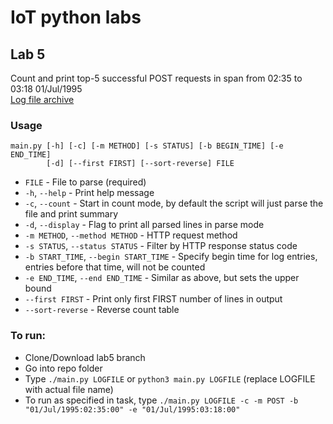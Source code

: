 # IoT python labs

## Lab 5
Count and print top-5 successful POST requests in span from 02:35 to 03:18 01/Jul/1995  
[Log file archive](https://drive.google.com/open?id=0B1k21nkk13PYZ0l5eUdkOUtOa2M)  

### Usage
```
main.py [-h] [-c] [-m METHOD] [-s STATUS] [-b BEGIN_TIME] [-e END_TIME]
        [-d] [--first FIRST] [--sort-reverse] FILE
```
 - `FILE` - File to parse (required)
 - `-h`, `--help` - Print help message
 - `-c`, `--count` - Start in count mode, by default the script will just parse the file and print summary
 - `-d`, `--display` - Flag to print all parsed lines in parse mode
 - `-m METHOD`, `--method METHOD` - HTTP request method
 - `-s STATUS`, `--status STATUS` - Filter by HTTP response status code
 - `-b START_TIME`, `--begin START_TIME` - Specify begin time for log entries, entries before that time, will not be counted
 - `-e END_TIME`, `--end END_TIME` - Similar as above, but sets the upper bound
 - `--first FIRST` - Print only first FIRST number of lines in output
 - `--sort-reverse` - Reverse count table

### To run:
  - Clone/Download lab5 branch
  - Go into repo folder
  - Type `./main.py LOGFILE` or `python3 main.py LOGFILE` (replace LOGFILE with actual file name)
  - To run as specified in task, type `./main.py LOGFILE -c -m POST -b "01/Jul/1995:02:35:00" -e "01/Jul/1995:03:18:00"`

